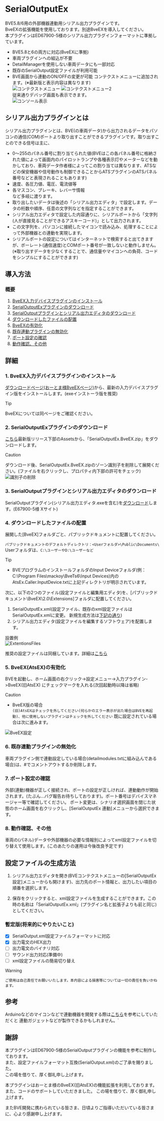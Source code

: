 # SerialOutputEx
BVE5.8/6用の外部機器連動用シリアル出力プラグインです。  
BveEXの拡張機能を使用しております。別途BveEXを導入してください。  
本プラグインはED67900-5様のシリアル出力プラグインフォーマットに準拠しています。  

- BVE5.8と6の両方に対応(BveEXに準拠)
- 車両プラグインへの組込が不要
- DetailManagerを使用しない車両データにも一部対応
- 既存のSerialOutput設定ファイルが利用可能
- BVE画面から連動のON/OFFの変更が可能
コンテクストメニューに追加されます。(※最新版と表示内容は異なります)  
![コンテクストメニュー](https://github.com/GraphTechKEN/SerialOutputEx/blob/image/ContextMenu_BveEX.png "コンテクストメニュー")
![コンテクストメニュー2](https://github.com/GraphTechKEN/SerialOutputEx/blob/image/ContextMenu2.png "コンテクストメニュー2")  
従来通りデバッグ画面も表示できます。  
![コンソール表示](https://github.com/GraphTechKEN/SerialOutputEx/blob/image/Console.png "コンソール表示")  

## シリアル出力プラグインとは
シリアル出力プラグインとは、BVE(の車両データ)から出力されるデータをパソコンの通信(COM)ポートより取り出すことができるプラグインです。取り出すことのできる信号は主に、
- 0～255のパネル番号に割り当てられた値(BVEはこの各パネル番号に格納された値によって画面内のパイロットランプや各種表示灯やメーターなどを動かしており、車両データ作者様によってこの割り当ては異なります、ATSなどの保安機器や信号動作も制御できることからATSプラグインのATSパネル番号などと表現されることもあります)
- 速度、各圧力値、電圧、電流値等
- 各マスコン、ブレーキ、レバーサ情報  
など多岐に渡ります。  
- 取り出したいデータは後述の「シリアル出力エディタ」で設定します。データの桁数や順序、任意の文字列などを指定することができます。
- シリアル出力エディタで設定した内容通りに、シリアルポートから「文字列(人が直接見ることができるアスキーコード)」として出力されます。
- この文字列を、パソコンに接続したマイコンで読み込み、処理することによって外部機器との連動を実現します。
- シリアルポートの設定についてはインターネットで検索すると出てきますが、ボーレート(通信速度)とCOMポート番号が一致しないと動作しません。
(※取り出すデータを少なくすることで、通信量やマイコンへの負荷、コードをシンプルにすることができます)

## 導入方法
### 概要
1. [BveEX入力デバイスプラグインのインストール](https://github.com/GraphTechKEN/SerialOutputEx/tree/main#1-atsex%E5%85%A5%E5%8A%9B%E3%83%87%E3%83%90%E3%82%A4%E3%82%B9%E3%83%97%E3%83%A9%E3%82%B0%E3%82%A4%E3%83%B3%E3%81%AE%E3%82%A4%E3%83%B3%E3%82%B9%E3%83%88%E3%83%BC%E3%83%AB)
2. [SerialOutputExプラグインのダウンロード](https://github.com/GraphTechKEN/SerialOutputEx/tree/main?tab=readme-ov-file#2-serialoutputex%E3%83%97%E3%83%A9%E3%82%B0%E3%82%A4%E3%83%B3%E3%81%AE%E3%83%80%E3%82%A6%E3%83%B3%E3%83%AD%E3%83%BC%E3%83%89)
3. [SerialOutputプラグインとシリアル出力エディタのダウンロード](https://github.com/GraphTechKEN/SerialOutputEx/tree/main?tab=readme-ov-file#3-serialoutput%E3%83%97%E3%83%A9%E3%82%B0%E3%82%A4%E3%83%B3%E3%81%A8%E3%82%B7%E3%83%AA%E3%82%A2%E3%83%AB%E5%87%BA%E5%8A%9B%E3%82%A8%E3%83%87%E3%82%A3%E3%82%BF%E3%81%AE%E3%83%80%E3%82%A6%E3%83%B3%E3%83%AD%E3%83%BC%E3%83%89)
4. [ダウンロードしたファイルの配置](https://github.com/GraphTechKEN/SerialOutputEx/blob/main/README.md#4-%E3%83%80%E3%82%A6%E3%83%B3%E3%83%AD%E3%83%BC%E3%83%89%E3%81%97%E3%81%9F%E3%83%95%E3%82%A1%E3%82%A4%E3%83%AB%E3%81%AE%E9%85%8D%E7%BD%AE)
5. [BveEXの有効化](https://github.com/GraphTechKEN/SerialOutputEx/tree/main?tab=readme-ov-file#5-atsex%E3%81%AE%E6%9C%89%E5%8A%B9%E5%8C%96)
6. [既存連動プラグインの無効化](https://github.com/GraphTechKEN/SerialOutputEx/tree/main?tab=readme-ov-file#6-%E6%97%A2%E5%AD%98%E9%80%A3%E5%8B%95%E3%83%97%E3%83%A9%E3%82%B0%E3%82%A4%E3%83%B3%E3%81%AE%E7%84%A1%E5%8A%B9%E5%8C%96)
7. [ポート設定の確認](https://github.com/GraphTechKEN/SerialOutputEx/tree/main?tab=readme-ov-file#7-%E3%83%9D%E3%83%BC%E3%83%88%E8%A8%AD%E5%AE%9A%E3%81%AE%E7%A2%BA%E8%AA%8D)
8. [動作確認、その他](https://github.com/GraphTechKEN/SerialOutputEx/tree/main?tab=readme-ov-file#8-%E5%8B%95%E4%BD%9C%E7%A2%BA%E8%AA%8D%E3%81%9D%E3%81%AE%E4%BB%96)

## 詳細
### 1. BveEX入力デバイスプラグインのインストール
[ダウンロードページ(おーとま様BveEXページ)](https://automatic9045.github.io/AtsEX/)から、最新の入力デバイスプラグイン版をインストールします。(exeインストーラ版を推奨)
> [!TIP]
> BveEXについては同ページをご確認ください。

### 2. SerialOutputExプラグインのダウンロード
  [こちら](https://github.com/GraphTechKEN/SerialOutputEx/releases)最新版リリース下部のAssetsから、「SerialOutputEx.BveEX.zip」をダウンロードします。
> [!CAUTION]
> ダウンロード後、SerialOutputEx.BveEX.zipのゾーン識別子を削除して展開ください。(ファイルを右クリックし、プロパティ内下部の許可をチェック)  
> ![識別子の削除](https://github.com/GraphTechKEN/SerialOutputEx/blob/image/Property.png "識別子の削除")  

### 3. SerialOutputプラグインとシリアル出力エディタのダウンロード
SerialOutputプラグイン(シリアル出力エディタ.exeを含む)を[ダウンロード](https://x.com/ED67900_5/status/1773725982970859961)します。(E67900-5様 Xサイト)  

### 4. ダウンロードしたファイルの配置
展開した[BveEX]フォルダごと、パブリックドキュメントに配置してください。

`パブリックドキュメントのデフォルトディレクトリ：<Userフォルダ>\Public\Documents\` Userフォルダは、`C:\ユーザーやD:\ユーザーなど`

> [!TIP]
>- BVEプログラムのインストールフォルダのInput Deviceフォルダ(例：C:\Program Files\mackoy\BveTs6\Input Devices)内のAtsEx.Caller.InputDevice.txtに上記ディレクトリが明示されています。
  
次に、以下の2つのファイル(設定ファイルと編集用エディタ)を、[パブリックドキュメント\BveEX\2.0\Extensions]フォルダに配置してください。
1. SerialOutputEx.xml(設定ファイル、既存のxml設定ファイルはSerialOutputEx.xmlに変更。  新規生成方法は[下記の通り](#設定ファイルの生成方法))
2. シリアル出力エディタ(設定ファイルを編集するソフトウェア)を配置します。

設置例  
![ExtentionsFiles](https://github.com/GraphTechKEN/SerialOutputEx/blob/image/ExtentionsFiles.png)

推奨の設定ファイルは同梱しています。詳細は[こちら](https://github.com/GraphTechKEN/MC53_ME38_BVE_VM/blob/main/SerialOutputEx.xml)

### 5. BveEX(AtsEX)の有効化
BVEを起動し、ホーム画面の右クリック->設定メニュー->入力プラグイン->BveEX(旧AtsEX) にチェックマークを入れる(次回起動時以降は省略)

> [!CAUTION]
>- BveEX版の場合  
> `(旧)AtsEXはチェックを外してください(何らかのエラー表示が出た場合はBVEを再起動)、他に使用しないプラグインはチェックを外してください`
> 既に設定されている場合は次に進みます。
>
> ![BveEX設定](https://github.com/GraphTechKEN/SerialOutputEx/blob/image/BveEXCheck.png "BveEX設定")

### 6. 既存連動プラグインの無効化
車両プラグイン側で連動設定している場合(detailmodules.txtに組み込んである場合)は、#でコメントアウトするか削除します。

### 7. ポート設定の確認
外部(連動)機器が正しく接続され、ポートの設定が正しければ、連動動作が開始されます。(たぶん...バグ報告お待ちしております)。ポート番号はデバイスマネージャー等で確認してください。
ポート変更は、シナリオ選択画面を閉じた状態のホーム画面を右クリックし、[SerialOutputEx 連動]メニューから選択できます。

### 8. 動作確認、その他
車両の(パネル)データや外部機器の必要な情報別によってxml設定ファイルを切り替えて使用します。(このあたりの運用は今後改良予定です)

## 設定ファイルの生成方法
1. シリアル出力エディタを開き(BVEコンテクストメニューの[SerialOutputEx 設定]メニューからも開けます)、出力先のポート情報と、出力したい項目の順番を選択します。

2. 保存をクリックすると、xml設定ファイルを生成することができます。この時の名称は「SerialOutputEx.xml」(プラグイン名と拡張子よりも前と同じ)としてください。

### 暫定版(将来的にやりたいこと)
- [x] SerialOutput.xml設定ファイルフォーマットに対応
- [x] 出力電文のHEX出力
- [ ] 出力電文のバイナリ対応
- [ ] サウンド出力対応(準備中)
- [ ] xml設定ファイルの簡易切り替え

> [!WARNING]
> `ご使用は自己責任でお願いいたします。本内容による損害等については一切の責任を負いかねます。`

## 参考
Arduinoなどのマイコンなどで連動機器を開発する際は[こちら](https://github.com/GraphTechKEN/MC53_ME38_BVE_VM#mc53-me38_bve_vm)を参考にしていただくと
連動ガジェットなどが製作できるかもしれません。`

## 謝辞
本プラグインはED67900-5様のSerialOutputプラグインの機能を参考に制作しております。  
また、設定ファイルフォーマット互換(SerialOutput.xml)のご了承を賜りました。  
この場を借りて、厚く御礼申し上げます。

本プラグインはおーとま様のBveEX(旧AtsEX)の機能拡張を利用しております。  
また、コードのサポートしていただきました。
この場を借りて、厚く御礼申し上げます。

またBVE開発に携わられている皆さま、日頃よりご指導いただいている皆さまに、心より感謝申し上げます。
